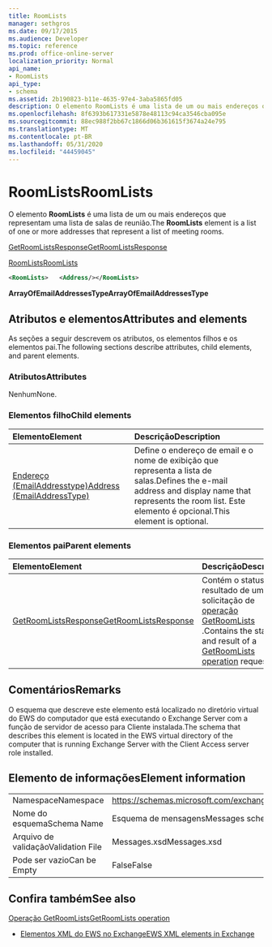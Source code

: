 ```yaml
---
title: RoomLists
manager: sethgros
ms.date: 09/17/2015
ms.audience: Developer
ms.topic: reference
ms.prod: office-online-server
localization_priority: Normal
api_name:
- RoomLists
api_type:
- schema
ms.assetid: 2b190823-b11e-4635-97e4-3aba5865fd05
description: O elemento RoomLists é uma lista de um ou mais endereços que representam uma lista de salas de reunião.
ms.openlocfilehash: 8f6393b617331e5878e48113c94ca3546cba095e
ms.sourcegitcommit: 88ec988f2bb67c1866d06b361615f3674a24e795
ms.translationtype: MT
ms.contentlocale: pt-BR
ms.lasthandoff: 05/31/2020
ms.locfileid: "44459045"
---
```

# <a name="roomlists"></a><span data-ttu-id="dca6c-103">RoomLists</span><span class="sxs-lookup"><span data-stu-id="dca6c-103">RoomLists</span></span>

<span data-ttu-id="dca6c-104">O elemento **RoomLists** é uma lista de um ou mais endereços que representam uma lista de salas de reunião.</span><span class="sxs-lookup"><span data-stu-id="dca6c-104">The **RoomLists** element is a list of one or more addresses that represent a list of meeting rooms.</span></span> 
  
[<span data-ttu-id="dca6c-105">GetRoomListsResponse</span><span class="sxs-lookup"><span data-stu-id="dca6c-105">GetRoomListsResponse</span></span>](getroomlistsresponse.md)
  
[<span data-ttu-id="dca6c-106">RoomLists</span><span class="sxs-lookup"><span data-stu-id="dca6c-106">RoomLists</span></span>](roomlists.md)
  
```xml
<RoomLists>   <Address/></RoomLists>
```

 <span data-ttu-id="dca6c-107">**ArrayOfEmailAddressesType**</span><span class="sxs-lookup"><span data-stu-id="dca6c-107">**ArrayOfEmailAddressesType**</span></span>
## <a name="attributes-and-elements"></a><span data-ttu-id="dca6c-108">Atributos e elementos</span><span class="sxs-lookup"><span data-stu-id="dca6c-108">Attributes and elements</span></span>

<span data-ttu-id="dca6c-109">As seções a seguir descrevem os atributos, os elementos filhos e os elementos pai.</span><span class="sxs-lookup"><span data-stu-id="dca6c-109">The following sections describe attributes, child elements, and parent elements.</span></span>
  
### <a name="attributes"></a><span data-ttu-id="dca6c-110">Atributos</span><span class="sxs-lookup"><span data-stu-id="dca6c-110">Attributes</span></span>

<span data-ttu-id="dca6c-111">Nenhum</span><span class="sxs-lookup"><span data-stu-id="dca6c-111">None.</span></span>
  
### <a name="child-elements"></a><span data-ttu-id="dca6c-112">Elementos filho</span><span class="sxs-lookup"><span data-stu-id="dca6c-112">Child elements</span></span>

|<span data-ttu-id="dca6c-113">**Elemento**</span><span class="sxs-lookup"><span data-stu-id="dca6c-113">**Element**</span></span>|<span data-ttu-id="dca6c-114">**Descrição**</span><span class="sxs-lookup"><span data-stu-id="dca6c-114">**Description**</span></span>|
|:-----|:-----|
|[<span data-ttu-id="dca6c-115">Endereço (EmailAddresstype)</span><span class="sxs-lookup"><span data-stu-id="dca6c-115">Address (EmailAddressType)</span></span>](address-emailaddresstype.md) <br/> |<span data-ttu-id="dca6c-116">Define o endereço de email e o nome de exibição que representa a lista de salas.</span><span class="sxs-lookup"><span data-stu-id="dca6c-116">Defines the e-mail address and display name that represents the room list.</span></span> <span data-ttu-id="dca6c-117">Este elemento é opcional.</span><span class="sxs-lookup"><span data-stu-id="dca6c-117">This element is optional.</span></span>  <br/> |
   
### <a name="parent-elements"></a><span data-ttu-id="dca6c-118">Elementos pai</span><span class="sxs-lookup"><span data-stu-id="dca6c-118">Parent elements</span></span>

|<span data-ttu-id="dca6c-119">**Elemento**</span><span class="sxs-lookup"><span data-stu-id="dca6c-119">**Element**</span></span>|<span data-ttu-id="dca6c-120">**Descrição**</span><span class="sxs-lookup"><span data-stu-id="dca6c-120">**Description**</span></span>|
|:-----|:-----|
|[<span data-ttu-id="dca6c-121">GetRoomListsResponse</span><span class="sxs-lookup"><span data-stu-id="dca6c-121">GetRoomListsResponse</span></span>](getroomlistsresponse.md) <br/> |<span data-ttu-id="dca6c-122">Contém o status e o resultado de uma solicitação de [operação GetRoomLists](getroomlists-operation.md) .</span><span class="sxs-lookup"><span data-stu-id="dca6c-122">Contains the status and result of a [GetRoomLists operation](getroomlists-operation.md) request.</span></span>  <br/> |
   
## <a name="remarks"></a><span data-ttu-id="dca6c-123">Comentários</span><span class="sxs-lookup"><span data-stu-id="dca6c-123">Remarks</span></span>

<span data-ttu-id="dca6c-124">O esquema que descreve este elemento está localizado no diretório virtual do EWS do computador que está executando o Exchange Server com a função de servidor de acesso para Cliente instalada.</span><span class="sxs-lookup"><span data-stu-id="dca6c-124">The schema that describes this element is located in the EWS virtual directory of the computer that is running Exchange Server with the Client Access server role installed.</span></span>
  
## <a name="element-information"></a><span data-ttu-id="dca6c-125">Elemento de informações</span><span class="sxs-lookup"><span data-stu-id="dca6c-125">Element information</span></span>

|||
|:-----|:-----|
|<span data-ttu-id="dca6c-126">Namespace</span><span class="sxs-lookup"><span data-stu-id="dca6c-126">Namespace</span></span>  <br/> |https://schemas.microsoft.com/exchange/services/2006/messages  <br/> |
|<span data-ttu-id="dca6c-127">Nome do esquema</span><span class="sxs-lookup"><span data-stu-id="dca6c-127">Schema Name</span></span>  <br/> |<span data-ttu-id="dca6c-128">Esquema de mensagens</span><span class="sxs-lookup"><span data-stu-id="dca6c-128">Messages schema</span></span>  <br/> |
|<span data-ttu-id="dca6c-129">Arquivo de validação</span><span class="sxs-lookup"><span data-stu-id="dca6c-129">Validation File</span></span>  <br/> |<span data-ttu-id="dca6c-130">Messages.xsd</span><span class="sxs-lookup"><span data-stu-id="dca6c-130">Messages.xsd</span></span>  <br/> |
|<span data-ttu-id="dca6c-131">Pode ser vazio</span><span class="sxs-lookup"><span data-stu-id="dca6c-131">Can be Empty</span></span>  <br/> |<span data-ttu-id="dca6c-132">False</span><span class="sxs-lookup"><span data-stu-id="dca6c-132">False</span></span>  <br/> |
   
## <a name="see-also"></a><span data-ttu-id="dca6c-133">Confira também</span><span class="sxs-lookup"><span data-stu-id="dca6c-133">See also</span></span>



[<span data-ttu-id="dca6c-134">Operação GetRoomLists</span><span class="sxs-lookup"><span data-stu-id="dca6c-134">GetRoomLists operation</span></span>](getroomlists-operation.md)


- [<span data-ttu-id="dca6c-135">Elementos XML do EWS no Exchange</span><span class="sxs-lookup"><span data-stu-id="dca6c-135">EWS XML elements in Exchange</span></span>](ews-xml-elements-in-exchange.md)

